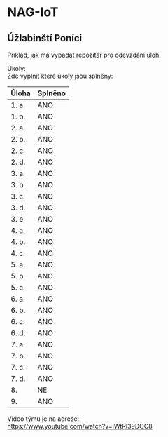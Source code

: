 # NAG-IoT
## Úžlabinští Poníci 

Příklad, jak má vypadat repozitář pro odevzdání úloh.

Úkoly: <br />
Zde vyplnit které úkoly jsou splněny:

| Úloha | Splněno |
|-------|---------|
| 1. a. | ANO |
| 1. b. | ANO |
| 2. a. | ANO |
| 2. b. | ANO |
| 2. c. | ANO |
| 2. d. | ANO |
| 3. a. | ANO |
| 3. b. | ANO |
| 3. c. | ANO |
| 3. d. | ANO |
| 3. e. | ANO |
| 4. a. | ANO |
| 4. b. | ANO |
| 4. c. | ANO |
| 5. a. | ANO |
| 5. b. | ANO |
| 5. c. | ANO |
| 6. a. | ANO |
| 6. b. | ANO |
| 6. c. | ANO |
| 6. d. | ANO |
| 7. a. | ANO |
| 7. b. | ANO |
| 7. c. | ANO |
| 7. d. | ANO |
| 8. | NE |
| 9. | ANO |

Video týmu je na adrese: <br />
https://www.youtube.com/watch?v=iWtRl39DOC8

